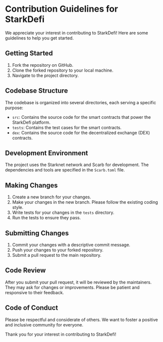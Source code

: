 # Contribution Guidelines for StarkDefi

We appreciate your interest in contributing to StarkDefi! Here are some guidelines to help you get started.

## Getting Started

1. Fork the repository on GitHub.
2. Clone the forked repository to your local machine.
3. Navigate to the project directory.

## Codebase Structure

The codebase is organized into several directories, each serving a specific purpose:

- `src`: Contains the source code for the smart contracts that power the StarkDefi platform.
- `tests`: Contains the test cases for the smart contracts.
- `dex`: Contains the source code for the decentralized exchange (DEX) contracts.

## Development Environment

The project uses the Starknet network and Scarb for development. The dependencies and tools are specified in the `Scarb.toml` file.

## Making Changes

1. Create a new branch for your changes.
2. Make your changes in the new branch. Please follow the existing coding style.
3. Write tests for your changes in the `tests` directory.
4. Run the tests to ensure they pass.

## Submitting Changes

1. Commit your changes with a descriptive commit message.
2. Push your changes to your forked repository.
3. Submit a pull request to the main repository.

## Code Review

After you submit your pull request, it will be reviewed by the maintainers. They may ask for changes or improvements. Please be patient and responsive to their feedback.

## Code of Conduct

Please be respectful and considerate of others. We want to foster a positive and inclusive community for everyone.

Thank you for your interest in contributing to StarkDefi!
